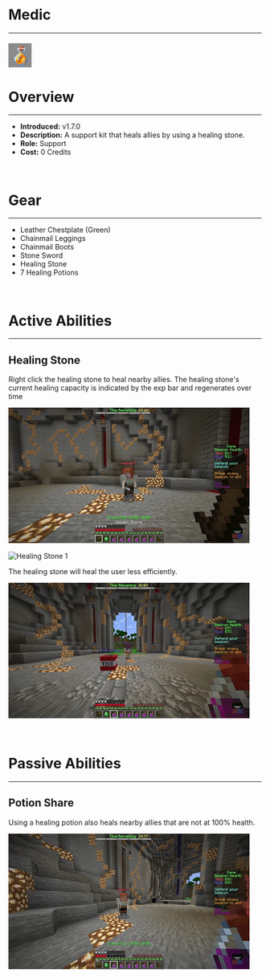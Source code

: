 
# Medic

***

#### ![medic-icon](../assets/kits/medic/medic-icon.jpg)

# Overview
***
- **Introduced:** v1.7.0
- **Description:** A support kit that heals allies by using a healing stone.
- **Role:** Support
- **Cost:** 0 Credits

<br />  

# Gear
***
- Leather Chestplate (Green)
- Chainmail Leggings
- Chainmail Boots
- Stone Sword
- Healing Stone
- 7 Healing Potions

<br />  

# Active Abilities
***
## Healing Stone
Right click the healing stone to heal nearby allies. The healing stone's current healing capacity is indicated by the exp bar and regenerates over time

![Healing Stone 1](../assets/kits/medic/Medic%20-%20Healstone%201%20ally.gif)

![Healing Stone 1](../assets/kits/medic/Medic%20-%20Healstone%20Multiple%20Allies.gif)

The healing stone will heal the user less efficiently.

![Healing Stone 3](../assets/kits/medic/Medic%20-%20Healstone%20self.gif)

<br /> 

# Passive Abilities
***
## Potion Share
Using a healing potion also heals nearby allies that are not at 100% health.

![Potion Share](../assets/kits/medic/Medic%20-%20Potion%20Share.gif)

